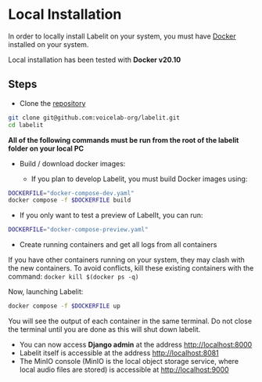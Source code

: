 # Local Installation

In order to locally install Labelit on your system, you must have [Docker](https://docs.docker.com/get-docker/) installed on your system.

Local installation has been tested with **Docker v20.10**

## Steps

* Clone the [repository](https://github.com/voicelab-org/labelit)

```bash
git clone git@github.com:voicelab-org/labelit.git
cd labelit
```

**All of the following commands must be run from the root of the labelit folder on your local PC**

* Build / download docker images:

  * If you plan to develop Labelit, you must build Docker images using:

``` bash 
DOCKERFILE="docker-compose-dev.yaml"
docker compose -f $DOCKERFILE build
```

  * If you only want to test a preview of LabelIt, you can run:

``` bash
DOCKERFILE="docker-compose-preview.yaml"
```

* Create running containers and get all logs from all containers

If you have other containers running on your system, they may clash with the new containers. To avoid conflicts, kill these existing containers with the command: `docker kill $(docker ps -q)`

Now, launching Labelit:

```bash 
docker compose -f $DOCKERFILE up
```

You will see the output of each container in the same terminal. Do not close the terminal until you are done as this will shut down labelit.

* You can now access **Django admin** at the address [http://localhost:8000](http://localhost:8000)
* Labelit itself is accessible at the address [http://localhost:8081](http://localhost:8081)
* The MinIO console (MinIO is the local object storage service, where local audio files are stored) is accessible at [http://localhost:9000](http://localhost:9000)
